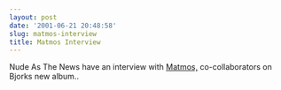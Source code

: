 ```yaml
---
layout: post
date: '2001-06-21 20:48:58'
slug: matmos-interview
title: Matmos Interview
---
```


Nude As The News have an interview with [Matmos,](http://www.nudeasthenews.com/sections/features/qanda/story/062001aaa.html) co-collaborators on Bjorks new album..
